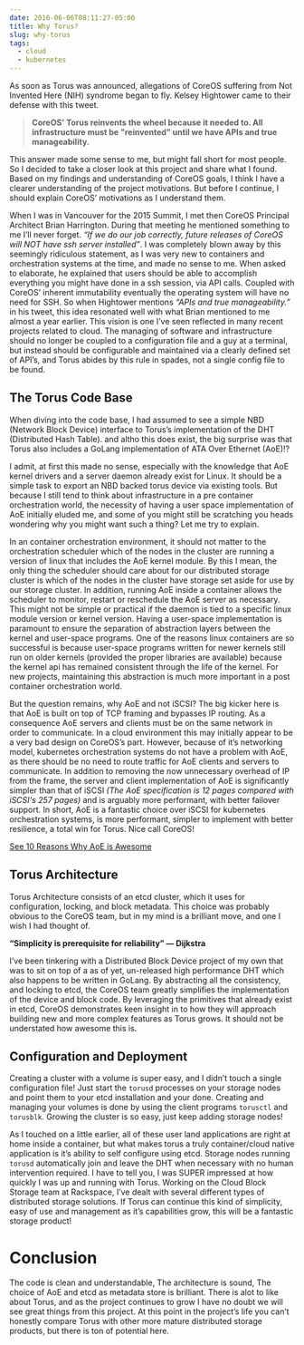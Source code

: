 ```yaml
---
date: 2016-06-06T08:11:27-05:00
title: Why Torus?
slug: why-torus
tags:
  - cloud
  - kubernetes
---
```


As soon as Torus was announced, allegations of CoreOS suffering from Not
Invented Here (NIH) syndrome began to fly. Kelsey Hightower came to their
defense with this tweet.
<!--more-->

> **CoreOS' Torus reinvents the wheel because it needed to. All infrastructure
must be "reinvented" until we have APIs and true manageability.**

This answer made some sense to me, but might fall short for most people. So I
decided to take a closer look at this project and share what I found. Based on
my findings and understanding of CoreOS goals, I think I have a clearer
understanding of the project motivations. But before I continue, I should
explain CoreOS’ motivations as I understand them.

When I was in Vancouver for the 2015 Summit, I met then CoreOS Principal
Architect Brian Harrington. During that meeting he mentioned something to me
I’ll never forget. *“If we do our job correctly, future releases of CoreOS will
NOT have ssh server installed”*. I was completely blown away by this seemingly
ridiculous statement, as I was very new to containers and orchestration systems
at the time, and made no sense to me. When asked to elaborate, he explained
that users should be able to accomplish everything you might have done in a ssh
session, via API calls. Coupled with CoreOS’ inherent immutability eventually
the operating system will have no need for SSH. So when Hightower mentions
*“APIs and true manageability.”* in his tweet, this idea resonated well with what
Brian mentioned to me almost a year earlier.  This vision is one I’ve seen
reflected in many recent projects related to cloud. The
managing of software and infrastructure should no longer be coupled to a
configuration file and a guy at a terminal, but instead should be configurable
and maintained via a clearly defined set of API’s, and Torus abides by this
rule in spades, not a single config file to be found.


## The Torus Code Base
When diving into the code base, I had assumed to see a simple NBD (Network
Block Device) interface to Torus’s implementation of the DHT (Distributed Hash
Table). and altho this does exist, the big surprise was that Torus also
includes a GoLang implementation of ATA Over Ethernet (AoE)!?


I admit, at first this made no sense, especially with the knowledge that AoE
kernel drivers and a server daemon already exist for Linux. It should be a
simple task to export an NBD backed torus device via existing tools. But
because I still tend to think about infrastructure in a pre container
orchestration world, the necessity of having a user space implementation of AoE
initially eluded me, and some of you might still be scratching you heads
wondering why you might want such a thing? Let me try to explain.


In an container orchestration environment, it should not matter to the
orchestration scheduler which of the nodes in the cluster are running a version
of linux that includes the AoE kernel module. By this I mean, the only thing
the scheduler should care about for our distributed storage cluster is which of
the nodes in the cluster have storage set aside for use by our storage cluster.
In addition, running AoE inside a container allows the scheduler to monitor,
restart or reschedule the AoE server as necessary. This might not be simple or
practical if the daemon is tied to a specific linux module version or kernel
version. Having a user-space implementation is paramount to ensure the
separation of abstraction layers between the kernel and user-space programs.
One of the reasons linux containers are so successful is because user-space
programs written for newer kernels still run on older kernels (provided the
proper libraries are available) because the kernel api has remained consistent
through the life of the kernel. For new projects, maintaining this abstraction
is much more important in a post container orchestration world.


But the question remains, why AoE and not iSCSI? The big kicker here is that
AoE is built on top of TCP framing and bypasses IP routing. As a consequence
AoE servers and clients must be on the same network in order to communicate. In
a cloud environment this may initially appear to be a very bad design on
CoreOS’s part. However, because of it’s networking model, kubernetes
orchestration systems do not have a problem with AoE, as there should be no
need to route traffic for AoE clients and servers to communicate. In addition
to removing the now unnecessary overhead of IP from the frame, the server and
client implementation of AoE is significantly simpler than that of iSCSI *(The
AoE specification is 12 pages compared with iSCSI's 257 pages)* and is arguably
more performant, with better failover support. In short, AoE is a fantastic
choice over iSCSI for kubernetes orchestration systems, is more performant,
simpler to implement with better resilience, a total win for Torus. Nice call
CoreOS!

[See 10 Reasons Why AoE is Awesome](
https://aliver.wordpress.com/2010/02/02/10-reasons-why-aoe-ata-over-ethernet-is-awesome)

## Torus Architecture
Torus Architecture consists of an etcd cluster, which it uses for
configuration, locking, and block metadata. This choice was probably obvious to
the CoreOS team, but in my mind is a brilliant move, and one I wish I had
thought of.

**“Simplicity is prerequisite for reliability” — Dijkstra**

I’ve been tinkering with a Distributed Block Device project of my own that was
to sit on top of a as of yet, un-released high performance DHT which also
happens to be written in GoLang. By abstracting all the consistency, and
locking to etcd, the CoreOS team greatly simplifies the implementation of the
device and block code. By leveraging the primitives that already exist in etcd,
CoreOS demonstrates keen insight in to how they will approach building new and
more complex features as Torus grows. It should not be understated how awesome
this is.

## Configuration and Deployment
Creating a cluster with a volume is super easy, and I didn’t touch a single
configuration file! Just start the `torusd` processes on your storage nodes and
point them to your etcd installation and your done. Creating and managing your
volumes is done by using the client programs `torusctl` and
`torusblk`. Growing the cluster is so easy, just keep adding storage nodes!


As I touched on a little earlier, all of these user land applications are right
at home inside a container, but what makes torus a truly container/cloud native
application is it’s ability to self configure using etcd.  Storage nodes
running `torusd` automatically join and leave the DHT when necessary with no
human intervention required. I have to tell you, I was SUPER impressed at how
quickly I was up and running with Torus.  Working on the Cloud Block Storage
team at Rackspace, I’ve dealt with several different types of distributed
storage solutions. If Torus can continue this kind of simplicity, easy of use
and management as it’s capabilities grow, this will be a fantastic storage
product!

# Conclusion
The code is clean and understandable, The architecture is sound, The choice of
AoE and etcd as metadata store is brilliant. There is alot to like about Torus,
and as the project continues to grow I have no doubt we will see great things
from this project. At this point in the project’s life you can’t honestly
compare Torus with other more mature distributed storage products, but there is
ton of potential here.

